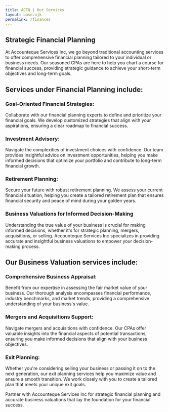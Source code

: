 ```yaml
---
title: ACTQ | Our Services
layout: base.njk
permalink: /finances
---
```





## Strategic Financial Planning

At Accounteque Services Inc, we go beyond traditional accounting services to offer comprehensive financial planning tailored to your individual or business needs. Our seasoned CPAs are here to help you chart a course for financial success, providing strategic guidance to achieve your short-term objectives and long-term goals.

## Services under Financial Planning include:

### Goal-Oriented Financial Strategies:
Collaborate with our financial planning experts to define and prioritize your financial goals. We develop customized strategies that align with your aspirations, ensuring a clear roadmap to financial success.

### Investment Advisory:
Navigate the complexities of investment choices with confidence. Our team provides insightful advice on investment opportunities, helping you make informed decisions that optimize your portfolio and contribute to long-term financial growth.

### Retirement Planning:
Secure your future with robust retirement planning. We assess your current financial situation, helping you create a tailored retirement plan that ensures financial security and peace of mind during your golden years.

### Business Valuations for Informed Decision-Making

Understanding the true value of your business is crucial for making informed decisions, whether it's for strategic planning, mergers, acquisitions, or selling. Accounteque Services Inc specializes in providing accurate and insightful business valuations to empower your decision-making process.

## Our Business Valuation services include:

### Comprehensive Business Appraisal:
Benefit from our expertise in assessing the fair market value of your business. Our thorough analysis encompasses financial performance, industry benchmarks, and market trends, providing a comprehensive understanding of your business's value.

### Mergers and Acquisitions Support:
Navigate mergers and acquisitions with confidence. Our CPAs offer valuable insights into the financial aspects of potential transactions, ensuring you make informed decisions that align with your business objectives.

### Exit Planning:
Whether you're considering selling your business or passing it on to the next generation, our exit planning services help you maximize value and ensure a smooth transition. We work closely with you to create a tailored plan that meets your unique exit goals.

Partner with Accounteque Services Inc for strategic financial planning and accurate business valuations that lay the foundation for your financial success.